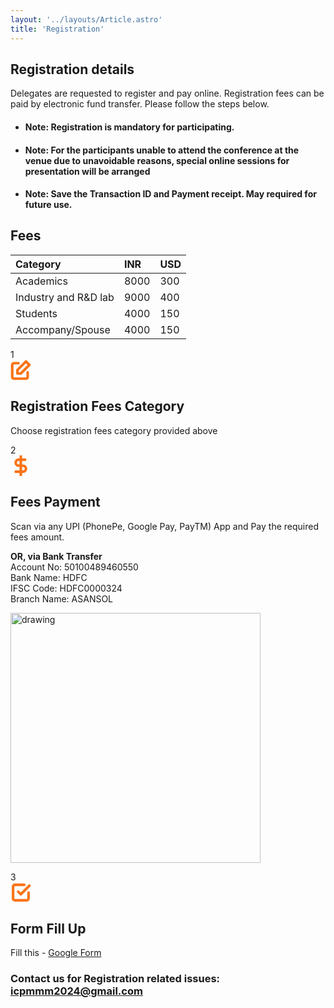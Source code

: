 ```yaml
---
layout: '../layouts/Article.astro'
title: 'Registration'
---
```


## Registration details

Delegates are requested to register and pay online. Registration fees
can be paid by electronic fund transfer.
Please follow the steps below.

- #### Note: Registration is mandatory for participating.

- #### Note: For the participants unable to attend the conference at the venue due to unavoidable reasons, special online sessions for presentation will be arranged

- #### Note: Save the Transaction ID and Payment receipt. May required for future use.

<!-- ### Registration Deadline:  -->

## Fees

| Category             | INR  | USD |
| :------------------- | :--- | :-- |
| Academics            | 8000 | 300 |
| Industry and R&D lab | 9000 | 400 |
| Students             | 4000 | 150 |
| Accompany/Spouse     | 4000 | 150 |

<section class="text-gray-600 body-font">

<!-- Registration Section -->
<!--
<div class="container px-5 py-24 mx-auto">
    <div class="flex flex-col text-center w-full mb-20">
      <h1 class="sm:text-3xl text-2xl font-medium title-font text-gray-900">Also Note This</h1>
    </div>
    <div class="flex flex-wrap -m-4">
      <div class="p-4 md:w-1/3">
        <div class="flex rounded-lg h-full bg-gray-100 p-8 flex-col">
          <div class="flex items-center mb-3">
          <div class="w-8 h-8 mr-3 inline-flex items-center justify-center rounded-full bg-indigo-500 text-white flex-shrink-0">
              <svg fill="none" stroke="currentColor" stroke-linecap="round" stroke-linejoin="round" stroke-width="2" class="w-5 h-5" viewBox="0 0 24 24">
                <svg xmlns="http://www.w3.org/2000/svg" width="24" height="24" viewBox="0 0 24 24" fill="none" stroke="#000000" stroke-width="2" stroke-linecap="round" stroke-linejoin="round"><circle cx="12" cy="12" r="2"></circle><path d="M16.24 7.76a6 6 0 0 1 0 8.49m-8.48-.01a6 6 0 0 1 0-8.49m11.31-2.82a10 10 0 0 1 0 14.14m-14.14 0a10 10 0 0 1 0-14.14"></path></svg>
              </svg>
            </div>
            <h2 class="text-gray-900 text-lg title-font font-medium">Participation</h2>
          </div>
          <div class="flex-grow">
            <p class="leading-relaxed text-base"> Registration is mandatory for participating.</p>
          </div>
        </div>
      </div>
      <div class="p-4 md:w-1/3">
        <div class="flex rounded-lg h-full bg-gray-100 p-8 flex-col">
          <div class="flex items-center mb-3">
            <div class="w-8 h-8 mr-3 inline-flex items-center justify-center rounded-full bg-indigo-500 text-white flex-shrink-0">
              <svg fill="none" stroke="currentColor" stroke-linecap="round" stroke-linejoin="round" stroke-width="2" class="w-5 h-5" viewBox="0 0 24 24">
                <path d="M20 21v-2a4 4 0 00-4-4H8a4 4 0 00-4 4v2"></path>
                <circle cx="12" cy="7" r="4"></circle>
              </svg>
            </div>
            <h2 class="text-gray-900 text-lg title-font font-medium">Live Streaming</h2>
          </div>
          <div class="flex-grow">
            <p class="leading-relaxed text-base">For the participants unable to attend the conference at the venue due to unavoidable reasons, special online sessions for presentation will be arranged</p>
          </div>
        </div>
      </div>
      <div class="p-4 md:w-1/3">
        <div class="flex rounded-lg h-full bg-gray-100 p-8 flex-col">
          <div class="flex items-center mb-3">
            <div class="w-8 h-8 mr-3 inline-flex items-center justify-center rounded-full bg-indigo-500 text-white flex-shrink-0">
              <svg fill="none" stroke="currentColor" stroke-linecap="round" stroke-linejoin="round" stroke-width="2" class="w-5 h-5" viewBox="0 0 24 24">
                <svg xmlns="http://www.w3.org/2000/svg" width="24" height="24" viewBox="0 0 24 24" fill="none" stroke="#000000" stroke-width="2" stroke-linecap="round" stroke-linejoin="round"><path d="M19 21l-7-5-7 5V5a2 2 0 0 1 2-2h10a2 2 0 0 1 2 2z"></path></svg>
              </svg>
            </div>
            <h2 class="text-gray-900 text-lg title-font font-medium">Save Payment Receipt</h2>
          </div>
          <div class="flex-grow">
            <p class="leading-relaxed text-base">Save the Transaction ID and Payment receipt. May required for future use.</p>
          </div>
        </div>
      </div>
    </div>
  </div> -->

<!-- Step Container -->

 <div class="container px-5 py-12 mx-auto flex flex-wrap">
    <div class="flex relative pt-10 pb-20 sm:items-center md:w-2/3 mx-auto">
      <div class="h-full w-6 absolute inset-0 flex items-center justify-center">
        <div class="h-full w-1 bg-gray-200 pointer-events-none"></div>
      </div>
      <div class="flex-shrink-0 w-6 h-6 rounded-full mt-10 sm:mt-0 inline-flex items-center justify-center bg-#f97316 text-white relative z-10 title-font font-medium text-sm">1</div>
      <div class="flex-grow md:pl-8 pl-6 flex sm:items-center items-start flex-col sm:flex-row">
        <div class="flex-shrink-0 w-24 h-24 bg-indigo-100 text-indigo-500 rounded-full inline-flex items-center justify-center">
         <svg xmlns="http://www.w3.org/2000/svg" width="33" height="33" viewBox="0 0 24 24" fill="none" stroke="#f97316" stroke-width="3" stroke-linecap="round" stroke-linejoin="round"><path d="M20 14.66V20a2 2 0 0 1-2 2H4a2 2 0 0 1-2-2V6a2 2 0 0 1 2-2h5.34"></path><polygon points="18 2 22 6 12 16 8 16 8 12 18 2"></polygon></svg>
        </div>
        <div class="flex-grow sm:pl-6 mt-6 sm:mt-0">
          <h2 class="font-medium title-font text-gray-900 mb-1 text-xl">Registration Fees Category</h2>
          <p class="leading-relaxed">Choose registration fees category provided above</p>
        </div>
      </div>
      <div>
    </div>
    </div>
    <div class="flex relative pb-20 sm:items-center md:w-2/3 mx-auto">
      <div class="h-full w-6 absolute inset-0 flex items-center justify-center">
        <div class="h-full w-1 bg-gray-200 pointer-events-none"></div>
      </div>
      <div class="flex-shrink-0 w-6 h-6 rounded-full mt-10 sm:mt-0 inline-flex items-center justify-center bg-#f97316 text-white relative z-10 title-font font-medium text-sm">2</div>
      <div class="flex-grow md:pl-8 pl-6 flex sm:items-center items-start flex-col sm:flex-row">
        <div class="flex-shrink-0 w-24 h-24 bg-indigo-100 text-indigo-500 rounded-full inline-flex items-center justify-center">
          <svg xmlns="http://www.w3.org/2000/svg" width="33" height="33" viewBox="0 0 24 24" fill="none" stroke="#f97316" stroke-width="3" stroke-linecap="round" stroke-linejoin="round"><line x1="12" y1="1" x2="12" y2="23"></line><path d="M17 5H9.5a3.5 3.5 0 0 0 0 7h5a3.5 3.5 0 0 1 0 7H6"></path></svg>
        </div>
        <div class="flex-grow sm:pl-6 mt-6 sm:mt-0">
          <h2 class="font-medium title-font text-gray-900 mb-1 text-xl">Fees Payment</h2>
          <p class="leading-relaxed">Scan via any UPI (PhonePe, Google Pay, PayTM) App and Pay the required fees amount.</p>
          <p>
          <b>OR, via Bank Transfer</b>
            <br>
                Account No: 50100489460550
            <br>
                Bank Name: HDFC
            <br>
                IFSC Code: HDFC0000324
            <br>    
                Branch Name: ASANSOL
        </p>
        </div>
        <p><img src="/assets/images/updated_payment_qr_code.webp" alt="drawing" style="width:400px"/></p>
      </div>
    </div>
    <div class="flex relative pb-20 sm:items-center md:w-2/3 mx-auto">
      <div class="h-full w-6 absolute inset-0 flex items-center justify-center">
        <div class="h-full w-1 bg-gray-200 pointer-events-none"></div>
      </div>
      <div class="flex-shrink-0 w-6 h-6 rounded-full mt-10 sm:mt-0 inline-flex items-center justify-center bg-#f97316 text-white relative z-10 title-font font-medium text-sm">3</div>
      <div class="flex-grow md:pl-8 pl-6 flex sm:items-center items-start flex-col sm:flex-row">
        <div class="flex-shrink-0 w-24 h-24 bg-indigo-100 text-indigo-500 rounded-full inline-flex items-center justify-center">
          <svg xmlns="http://www.w3.org/2000/svg" width="33" height="33" viewBox="0 0 24 24" fill="none" stroke="#f97316" stroke-width="3" stroke-linecap="round" stroke-linejoin="round"><polyline points="9 11 12 14 22 4"></polyline><path d="M21 12v7a2 2 0 0 1-2 2H5a2 2 0 0 1-2-2V5a2 2 0 0 1 2-2h11"></path></svg>
        </div>
        <div class="flex-grow sm:pl-6 mt-6 sm:mt-0">
          <h2 class="font-medium title-font text-gray-900 mb-1 text-xl">Form Fill Up</h2>
          <p class="leading-relaxed">Fill this - <a href="https://docs.google.com/forms/d/e/1FAIpQLSfTLI7FJ0aLXlE4NXkPyYUgAPwo9rZiX9rN2HQztCP55IG6Jw/formResponse">Google Form</a> </p>
        </div>
      </div>
    </div>
  </div>
</section>

### Contact us for Registration related issues: [icpmmm2024@gmail.com](mailto:icpmmm2024@gmail.com)
